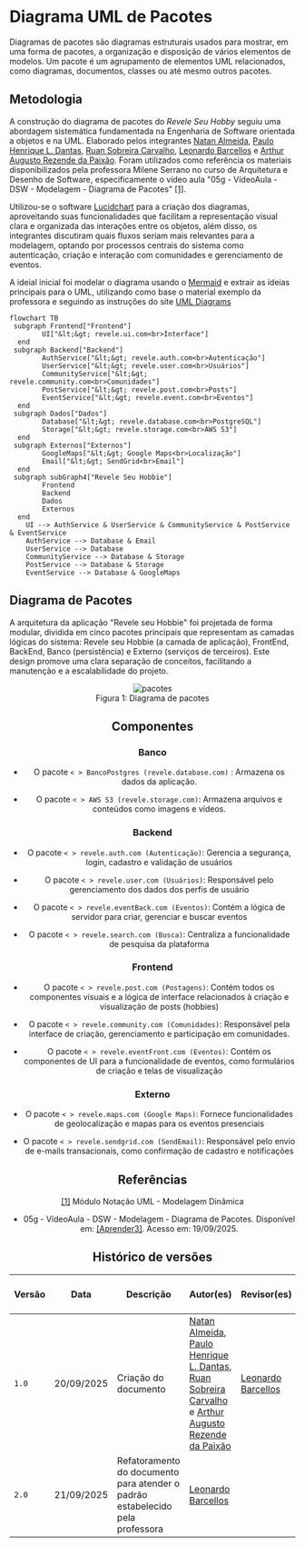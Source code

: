 # Diagrama UML de Pacotes

Diagramas de pacotes são diagramas estruturais usados para mostrar, em uma forma de pacotes, a organização e disposição de vários elementos de modelos. Um pacote é um agrupamento de elementos UML relacionados, como diagramas, documentos, classes ou até mesmo outros pacotes.

## Metodologia

A construção do diagrama de pacotes do _Revele Seu Hobby_ seguiu uma abordagem sistemática fundamentada na Engenharia de Software orientada a objetos e na UML. Elaborado pelos integrantes [Natan Almeida](https://github.com/natanalmeida03), [Paulo Henrique L. Dantas](https://github.com/Nanashii76), [Ruan Sobreira Carvalho](https://github.com/Ruan-Carvalho), [Leonardo Barcellos](https://github.com/oyLeonardo) e [Arthur Augusto Rezende da Paixão](https://github.com/arthur-augusto). Foram utilizados como referência os materiais disponibilizados pela professora Milene Serrano no curso de Arquitetura e Desenho de Software, especificamente o vídeo aula "05g - VídeoAula - DSW - Modelagem - Diagrama de Pacotes" [[1]](#ref1).

Utilizou-se o software [Lucidchart](https://www.lucidchart.com/pages/pt/diagramas-de-comunicacao-uml) para a criação dos diagramas, aproveitando suas funcionalidades que facilitam a representação visual clara e organizada das interações entre os objetos, além disso, os integrantes discutiram quais fluxos seriam mais relevantes para a modelagem, optando por processos centrais do sistema como autenticação, criação e interação com comunidades e gerenciamento de eventos.


A ideial inicial foi modelar o diagrama usando o [Mermaid](https://www.mermaidchart.com/app/projects/0c66e4cf-8fd3-44c4-a270-70529e43d6ef/diagrams/119979bd-782f-4cd7-90b1-6bde08b9d8f8/version/v0.1/edit) e extrair as ideias principais para o UML, utilizando como base o material exemplo da professora e seguindo as instruções do site [UML Diagrams](https://www.uml-diagrams.org/package-diagrams-overview.html)

```mermaid
flowchart TB
 subgraph Frontend["Frontend"]
        UI["&lt;&gt; revele.ui.com<br>Interface"]
  end
 subgraph Backend["Backend"]
        AuthService["&lt;&gt; revele.auth.com<br>Autenticação"]
        UserService["&lt;&gt; revele.user.com<br>Usuários"]
        CommunityService["&lt;&gt; revele.community.com<br>Comunidades"]
        PostService["&lt;&gt; revele.post.com<br>Posts"]
        EventService["&lt;&gt; revele.event.com<br>Eventos"]
  end
 subgraph Dados["Dados"]
        Database["&lt;&gt; revele.database.com<br>PostgreSQL"]
        Storage["&lt;&gt; revele.storage.com<br>AWS S3"]
  end
 subgraph Externos["Externos"]
        GoogleMaps["&lt;&gt; Google Maps<br>Localização"]
        Email["&lt;&gt; SendGrid<br>Email"]
  end
 subgraph subGraph4["Revele Seu Hobbie"]
        Frontend
        Backend
        Dados
        Externos
  end
    UI --> AuthService & UserService & CommunityService & PostService & EventService
    AuthService --> Database & Email
    UserService --> Database
    CommunityService --> Database & Storage
    PostService --> Database & Storage
    EventService --> Database & GoogleMaps
```

## Diagrama de Pacotes

A arquitetura da aplicação "Revele seu Hobbie" foi projetada de forma modular, dividida em cinco pacotes principais que representam as camadas lógicas do sistema: Revele seu Hobbie (a camada de aplicação), FrontEnd, BackEnd, Banco (persistência) e Externo (serviços de terceiros). Este design promove uma clara separação de conceitos, facilitando a manutenção e a escalabilidade do projeto.

<div style="text-align: center;">

<img src="assets/diagrama-pacotes.jpg" alt="pacotes">
<figcaption>Figura 1: Diagrama de pacotes</figcaption>

## Componentes

### Banco

- O pacote `< > BancoPostgres (revele.database.com)` : Armazena os dados da aplicação.

- O pacote `< > AWS S3 (revele.storage.com)`: Armazena arquivos e conteúdos como imagens e vídeos.

### Backend

- O pacote `< > revele.auth.com (Autenticação)`: Gerencia a segurança, login, cadastro e validação de usuários

- O pacote `< > revele.user.com (Usuários)`: Responsável pelo gerenciamento dos dados dos perfis de usuário

- O pacote `< > revele.eventBack.com (Eventos)`: Contém a lógica de servidor para criar, gerenciar e buscar eventos

- O pacote `< > revele.search.com (Busca)`: Centraliza a funcionalidade de pesquisa da plataforma

### Frontend

- O pacote `< > revele.post.com (Postagens)`: Contém todos os componentes visuais e a lógica de interface relacionados à criação e visualização de posts (hobbies)

- O pacote `< > revele.community.com (Comunidades)`: Responsável pela interface de criação, gerenciamento e participação em comunidades.

- O pacote `< > revele.eventFront.com (Eventos)`: Contém os componentes de UI para a funcionalidade de eventos, como formulários de criação e telas de visualização

### Externo

- O pacote `< > revele.maps.com (Google Maps)`: Fornece funcionalidades de geolocalização e mapas para os eventos presenciais

- O pacote `< > revele.sendgrid.com (SendEmail)`: Responsável pelo envio de e-mails transacionais, como confirmação de cadastro e notificações

## Referências

<a id="ref1"></a>
[[1]](#diagrama-de-pacotes)
Módulo Notação UML - Modelagem Dinâmica

- 05g - VídeoAula - DSW - Modelagem - Diagrama de Pacotes. Disponível em: [[Aprender3]](https://unbbr-my.sharepoint.com/:v:/g/personal/mileneserrano_unb_br/ET671ARgXk9IqVY576GYDv8BV1oQeFKBdIYnUbbxl3gAwA?e=lq7Vfw). Acesso em: 19/09/2025.


## Histórico de versões

| Versão | Data       | Descrição                                                                     | Autor(es)                                                                                                                                                                                                                                         | Revisor(es)                                         | Comentários dos revisores                                                         | Data da revisão |
| ------ | ---------- | ----------------------------------------------------------------------------- | ------------------------------------------------------------------------------------------------------------------------------------------------------------------------------------------------------------------------------------------------- | --------------------------------------------------- | --------------------------------------------------------------------------------- | --------------- |
| `1.0`  | 20/09/2025 | Criação do documento                                                          | [Natan Almeida](https://github.com/natanalmeida03), [Paulo Henrique L. Dantas](https://github.com/Nanashii76), [Ruan Sobreira Carvalho](https://github.com/Ruan-Carvalho) e [Arthur Augusto Rezende da Paixão](https://github.com/arthur-augusto) | [Leonardo Barcellos](https://github.com/oyLeonardo) | Falta dizer quem construiu os diagramas na metodologia e falta também referências | 21/09/2025      |
| `2.0`  | 21/09/2025 | Refatoramento do documento para atender o padrão estabelecido pela professora | [Leonardo Barcellos](https://github.com/oyLeonardo)                                                                                                                                                                                               |                                                     |                                                                                   |       |
